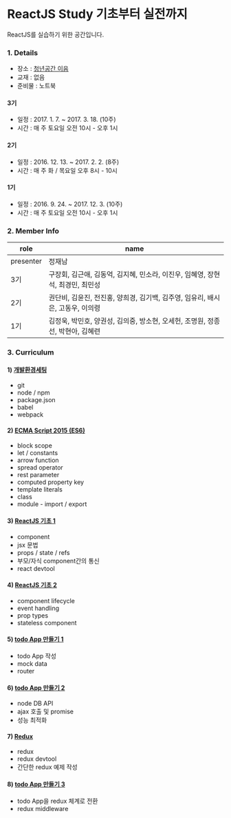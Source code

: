 # ReactJS Study 기초부터 실전까지

ReactJS를 실습하기 위한 공간입니다.


### 1. Details

- 장소 : [청년공간 이음](http://i-eum.net/)
- 교재 : 없음
- 준비물 : 노트북


#### 3기

- 일정 : 2017. 1. 7. ~ 2017. 3. 18. (10주)
- 시간 : 매 주 토요일 오전 10시 - 오후 1시

#### 2기

- 일정 : 2016. 12. 13. ~ 2017. 2. 2. (8주)
- 시간 : 매 주 화 / 목요일 오후 8시 - 10시

#### 1기

- 일정 : 2016. 9. 24. ~ 2017. 12. 3. (10주)
- 시간 : 매 주 토요일 오전 10시 - 오후 1시



### 2. Member Info
role              | name
---               | ---
presenter         | 정재남
3기 | 구장회, 김근애, 김동억, 김지혜, 민소라, 이진우, 임혜영, 장현석, 최경민, 최민성
2기 | 권단비, 김윤진, 전진홍, 양희경, 김기백, 김주영, 임유리, 배시은, 고동우, 이의령
1기 | 김정욱, 박민호, 양권성, 김의중, 방소현, 오세헌, 조명원, 정종선, 박현아, 김혜련


### 3. Curriculum

#### 1) [개발환경세팅](./1_Setting/README.md)
- git
- node / npm
- package.json
- babel
- webpack

#### 2) [ECMA Script 2015 (ES6)](./2_ES6/README.md)
- block scope
- let / constants
- arrow function
- spread operator
- rest parameter
- computed property key
- template literals
- class
- module - import / export

#### 3) [ReactJS 기초 1](./3_ReactBasic1/README.md)
- component
- jsx 문법
- props / state / refs
- 부모/자식 component간의 통신
- react devtool

#### 4) [ReactJS 기초 2](./4_ReactBasic2/README.md)
- component lifecycle
- event handling
- prop types
- stateless component

#### 5) [todo App 만들기 1](./5_TodoApp1/README.md)
- todo App 작성
- mock data
- router

#### 6) [todo App 만들기 2](./6_TodoApp2/README.md)
- node DB API
- ajax 호출 및 promise
- 성능 최적화

#### 7) [Redux](./7_Redux/README.md)
- redux
- redux devtool
- 간단한 redux 예제 작성

#### 8) [todo App 만들기 3](./8_TodoApp3/README.md)
- todo App을 redux 체계로 전환
- redux middleware
